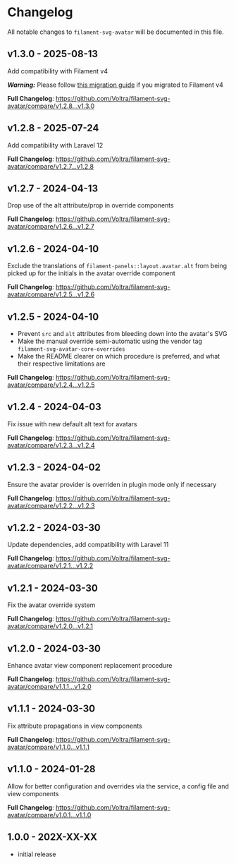 # Changelog

All notable changes to `filament-svg-avatar` will be documented in this file.

## v1.3.0 - 2025-08-13

Add compatibility with Filament v4

***Warning:*** Please follow [this migration guide](https://github.com/Voltra/filament-svg-avatar?tab=readme-ov-file#migrating-from-filament-v3-to-filament-v4) if you migrated to Filament v4

**Full Changelog**: https://github.com/Voltra/filament-svg-avatar/compare/v1.2.8...v1.3.0

## v1.2.8 - 2025-07-24

Add compatibility with Laravel 12

**Full Changelog**: https://github.com/Voltra/filament-svg-avatar/compare/v1.2.7...v1.2.8

## v1.2.7 - 2024-04-13

Drop use of the alt attribute/prop in override components

**Full Changelog**: https://github.com/Voltra/filament-svg-avatar/compare/v1.2.6...v1.2.7

## v1.2.6 - 2024-04-10

Exclude the translations of `filament-panels::layout.avatar.alt` from being picked up for the initials in the avatar override component

**Full Changelog**: https://github.com/Voltra/filament-svg-avatar/compare/v1.2.5...v1.2.6

## v1.2.5 - 2024-04-10

* Prevent `src` and `alt` attributes from bleeding down into the avatar's SVG
* Make the manual override semi-automatic using the vendor tag `filament-svg-avatar-core-overrides`
* Make the README clearer on which procedure is preferred, and what their respective limitations are

**Full Changelog**: https://github.com/Voltra/filament-svg-avatar/compare/v1.2.4...v1.2.5

## v1.2.4 - 2024-04-03

Fix issue with new default alt text for avatars

**Full Changelog**: https://github.com/Voltra/filament-svg-avatar/compare/v1.2.3...v1.2.4

## v1.2.3 - 2024-04-02

Ensure the avatar provider is overriden in plugin mode only if necessary

**Full Changelog**: https://github.com/Voltra/filament-svg-avatar/compare/v1.2.2...v1.2.3

## v1.2.2 - 2024-03-30

Update dependencies, add compatibility with Laravel 11

**Full Changelog**: https://github.com/Voltra/filament-svg-avatar/compare/v1.2.1...v1.2.2

## v1.2.1 - 2024-03-30

Fix the avatar override system

**Full Changelog**: https://github.com/Voltra/filament-svg-avatar/compare/v1.2.0...v1.2.1

## v1.2.0 - 2024-03-30

Enhance avatar view component replacement procedure

**Full Changelog**: https://github.com/Voltra/filament-svg-avatar/compare/v1.1.1...v1.2.0

## v1.1.1 - 2024-03-30

Fix attribute propagations in view components

**Full Changelog**: https://github.com/Voltra/filament-svg-avatar/compare/v1.1.0...v1.1.1

## v1.1.0 - 2024-01-28

Allow for better configuration and overrides via the service, a config file and view components

**Full Changelog**: https://github.com/Voltra/filament-svg-avatar/compare/v1.0.1...v1.1.0

## 1.0.0 - 202X-XX-XX

- initial release
